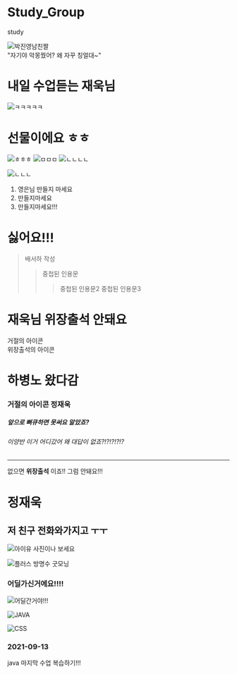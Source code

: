 # Study_Group
study

![박진영남친짤](https://camo.githubusercontent.com/0305e4457d16cbcbb65a701457d6ec4b6579f86abaa9a226fee7f5bf1df65653/68747470733a2f2f656e637279707465642d74626e302e677374617469632e636f6d2f696d616765733f713d74626e3a414e643947635345746e776f5f733533656f354c5738583457474f48314144386354574e4232445262445647654e664f30567a6859586f4a626a56376875654141396c61316c437573724d26757371703d434155)  
"자기야 악몽꿨어? 왜 자꾸 칭얼대~"  

# 내일 수업듣는 재욱님
![ㅋㅋㅋㅋㅋ](https://thumbnews.nateimg.co.kr/view610///news.nateimg.co.kr/orgImg/hm/2021/05/23/202105230928428553357_20210523093508_01.jpg)

# 선물이에요 ㅎㅎ
![ㅎㅎㅎ](https://image.ajunews.com/content/image/2020/07/23/20200723105836160790.jpg)
![ㅁㅁㅁ](https://mblogthumb-phinf.pstatic.net/MjAxOTAzMDZfOTUg/MDAxNTUxODQyNTE2NjU2.V72749bgR3O75N4CJ7BXdujZ92A4Y0h1VaHRzvDlzegg.rPtB9OkBLNDV9cFxd6WEY7UOE0CEaQTo2yXugUFQy_4g.JPEG.yingbbang/1551804817469.jpg?type=w800)
![ㄴㄴㄴㄴ](https://jjalbang.today/files/jjalbox/2021/06/20210612_60c4b74ee7208.jpg)

![ㄴㄴㄴ](http://upload2.inven.co.kr/upload/2020/01/08/bbs/i15142961682.jpg)

1. 영은님 만들지 마세요
  1. 만들지마세요
  2. 만들지마세요!!!

# 싫어요!!!

>배서하 작성
>> 중첩된 인용문
>>> 중첩된 인용문2
>>> 중첩된 인용문3

# 재욱님 위장출석 안돼요
거절의 아이콘   
위장출석의 아이콘

# 하병노 왔다감 
### 거절의 아이콘 정재욱
##### 앞으로 뻐큐하면 못써요 알았죠?

###### 이양반 이거 어디갔어 왜 대답이 없죠?!?!?!?!?
***
없으면 __위장출석__ 이죠!! 그럼 안돼요!!! 

# 정재욱 
## 저 친구 전화와가지고 ㅜㅜ


![아이유 사진이나 보세요](https://w.namu.la/s/40de86374ddd74756b31d4694a7434ee9398baa51fa5ae72d28f2eeeafdadf0c475c55c58e29a684920e0d6a42602b339f8aaf6d19764b04405a0f8bee7f598d2922db9475579419aac4635d0a71fdb8a4b2343cb550e6ed93e13c1a05cede75)

![플러스 방명수 굿모닝](https://encrypted-tbn0.gstatic.com/images?q=tbn:ANd9GcTJMTHXBfENZwwFgI15aX6JcEHoCbRg2qmoVg&usqp=CAU)

### 어딜가신거에요!!!!
![어딜간거야!!!](https://encrypted-tbn0.gstatic.com/images?q=tbn:ANd9GcSVbMIdPWt0ler3apuSD_tHA6zlp6YRXCm4jQ&usqp=CAU)


![JAVA](https://lh3.googleusercontent.com/proxy/CdOrl5T80N6kFI_rCQa-Zwi3GvPboQV39MKVtZNMmY3tJbXwAqRAMjTuXk3ZO5KKPwJ7y85mBDX0nRwtSDirABtb-ZTXkvOX5u4HgaOOzlFWbF0_zYwMTE9nY71ae1OFEj2aww433vhBf1svCz02V3Ipp2V-l19BPaOfaOdOQljdxRRMrqHob5waWII)

![CSS](https://storage.googleapis.com/jjalbot-jjals/2019/01/qSZ8Y8HNcl/R5djHzs9n.gif)

### 2021-09-13
java 마지막 수업 복습하기!!!
